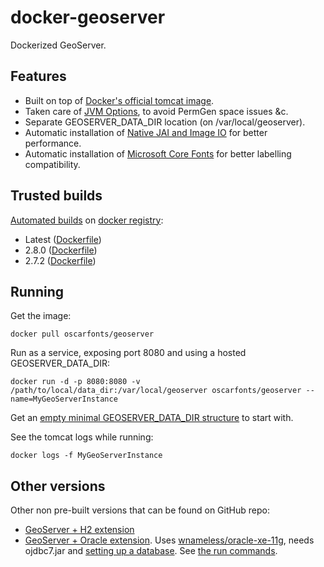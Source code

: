 docker-geoserver
================

Dockerized GeoServer.


## Features

* Built on top of [Docker's official tomcat image](https://hub.docker.com/_/tomcat/).
* Taken care of [JVM Options](http://docs.geoserver.org/latest/en/user/production/container.html), to avoid PermGen space issues &c.
* Separate GEOSERVER_DATA_DIR location (on /var/local/geoserver).
* Automatic installation of [Native JAI and Image IO](http://docs.geoserver.org/latest/en/user/production/java.html#install-native-jai-and-jai-image-i-o-extensions) for better performance.
* Automatic installation of [Microsoft Core Fonts](http://www.microsoft.com/typography/fonts/web.aspx) for better labelling compatibility.


## Trusted builds

[Automated builds](https://hub.docker.com/r/oscarfonts/geoserver/) on [docker registry](https://registry.hub.docker.com/):

* Latest ([Dockerfile](https://github.com/oscarfonts/docker-geoserver/blob/master/Dockerfile))
* 2.8.0 ([Dockerfile](https://github.com/oscarfonts/docker-geoserver/blob/2.8.0/Dockerfile))
* 2.7.2 ([Dockerfile](https://github.com/oscarfonts/docker-geoserver/blob/2.7.2/Dockerfile))


## Running

Get the image:

```
docker pull oscarfonts/geoserver
```

Run as a service, exposing port 8080 and using a hosted GEOSERVER_DATA_DIR:

```
docker run -d -p 8080:8080 -v /path/to/local/data_dir:/var/local/geoserver oscarfonts/geoserver --name=MyGeoServerInstance
```

Get an [empty minimal GEOSERVER_DATA_DIR structure](https://github.com/oscarfonts/docker-geoserver/tree/master/data_dir) to start with.


See the tomcat logs while running:

```
docker logs -f MyGeoServerInstance
```


## Other versions

Other non pre-built versions that can be found on GitHub repo:

* [GeoServer + H2 extension](https://github.com/oscarfonts/docker-geoserver/tree/2.8.0-h2)
* [GeoServer + Oracle extension](https://github.com/oscarfonts/docker-geoserver/tree/2.8.0-oracle). Uses [wnameless/oracle-xe-11g](https://hub.docker.com/r/wnameless/oracle-xe-11g/), needs ojdbc7.jar and [setting up a database](https://github.com/oscarfonts/docker-geoserver/blob/2.8.0-oracle/setup.sql). See [the run commands](https://github.com/oscarfonts/docker-geoserver/blob/2.8.0-oracle/run.sh).
